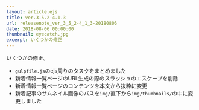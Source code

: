 ```yaml
---
layout: article.ejs
title: ver.3.5.2-4.1.3
url: releasenote_ver_3_5_2-4_1_3-20180806
date: 2018-08-06 00:00:00
thumbnail: eyecatch.jpg
excerpt: いくつかの修正
---
```


いくつかの修正。

* `gulpfile.js`のejs周りのタスクをまとめました
* 新着情報一覧ページのURL生成の際のスラッシュのエスケープを削除
* 新着情報一覧ページのコンテンツを本文から抜粋に変更
* 新着記事のサムネイル画像のパスを`img/`直下から`img/thumbnails/`の中に変更しました
